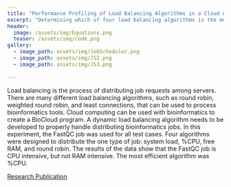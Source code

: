 ```yaml
---
title: "Performance Profiling of Load Balancing Algorithms in a Cloud Architecture"
excerpt: "Determining which of four load balancing algorithms is the most efficient."
header:
  image: /assets/img/Equations.png
  teaser: /assets/img/code.png
gallery:
  - image_path: assets/img/JobScheduler.png
  - image_path: assets/img/JS2.png
  - image_path: assets/img/JS3.png
   
---
```


Load balancing is the process of distributing job requests among servers. There are many different load balancing algorithms, such as round robin, weighted round robin, and least connections, that can be used to process bioinformatics tools. Cloud computing can be used with bioinformatics to create a BioCloud program. A dynamic load balancing algorithm needs to be developed to properly handle distributing bioinformatics jobs. In this experiment, the FastQC job was used for all test cases. Four algorithms were designed to distribute the one type of job: system load, %CPU, free RAM, and round robin. The results of the data show that the FastQC job is CPU intensive, but not RAM intensive. The most efficient algorithm was %CPU.

[Research Publication](https://ieeexplore.ieee.org/document/9658999)



